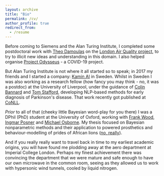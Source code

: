 ```yaml
---
layout: archive
title: "Bio"
permalink: /cv/
author_profile: true
redirect_from:
  - /resume
---
```


Before coming to Siemens and the Alan Turing Institute, I completed some postdoctoral work with [Theo Damoulas](https://warwick.ac.uk/fac/sci/statistics/staff/academic-research/damoulas/) on the [London Air Quality project](https://www.turing.ac.uk/research/research-projects/london-air-quality), to try to illicit new ideas and understanding in this domain. I also helped organise [Project Odysseus](https://www.turing.ac.uk/research/research-projects/project-odysseus-understanding-london-busyness-and-exiting-lockdown) - a COVID-19 project.

But Alan Turing Institute is not where it all started so to speak; in 2017 my friends and I started a company: [Kamin AI](http://kamin.ai/) in Sweden. Whilst in Sweden I was also working as a research fellow (how fancy you may think - no, it was a postdoc) at the University of Liverpool, under the guidance of [Colin Bannard](https://www.liverpool.ac.uk/institute-of-life-and-human-sciences/staff/colin-bannard/) and [Tom Stafford](https://www.sheffield.ac.uk/psychology/staff/academic/tom-stafford), developing NLP-based methods for early diagnosis of Parkinson's disease. That work recently got published at [CoNLL](https://aclanthology.org/2020.conll-1.47.pdf).

*Prior* to all of that (cheeky little Bayesian word-play for you there) I was a DPhil (PhD) student at the University of Oxford, working with [Frank Wood](https://www.cs.ubc.ca/~fwood/), [Ingmar Posner](https://ori.ox.ac.uk/ori-people/ingmar-posner/) and [Michael Osborne](https://www.robots.ox.ac.uk/~mosb/). My thesis focused on Bayesian nonparametric methods and their application to powered prosthetics and behaviour-modelling of prides of African lions ([no, really](https://ora.ox.ac.uk/objects/uuid:6cf7314d-e33d-468b-9bdc-d91ab609c643)).

And if you really really want to travel back in time to my earliest academic origins, you will have found me plodding away at the aero department at Imperial College London. Perhaps my finest achievement there was convincing the department that we were mature and safe enough to have our own microwave in the common room, seeing as they allowed us to work with hypersonic wind tunnels, cooled by liquid nitrogen.
